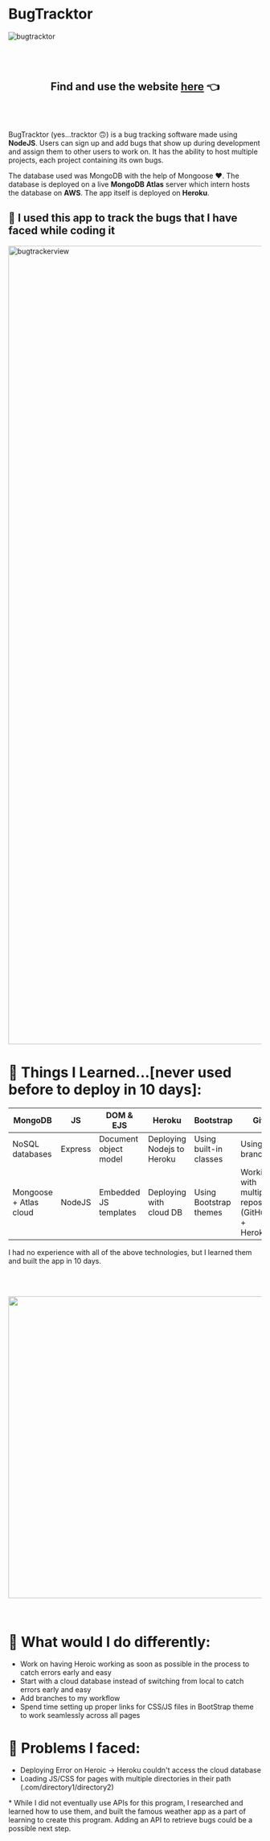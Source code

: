 # BugTracktor

![bugtracktor](https://user-images.githubusercontent.com/60319236/176384851-93f8568d-7c7e-4af6-a3c0-351f7dd708a6.png)

<br>
<br>
<h2 align="center">
Find and use the website <a href="https://intense-sierra-92838.herokuapp.com/about">here</a> 👈
</h2>
<br>
<br>


BugTracktor (yes...tracktor 🙃) is a bug tracking software made using **NodeJS**. Users can sign up and add bugs that show up during development and assign them to other users to work on. It has the ability to host multiple projects, each project containing its own bugs.

The database used was MongoDB with the help of Mongoose ❤️. The database is deployed on a live **MongoDB Atlas** server which intern hosts the database on **AWS**. The app itself is deployed on **Heroku**.
<br>

## 💪 <strong> I used this app to track the bugs that I have faced while coding it</strong>

<img width="1587" alt="bugtrackerview" src="https://user-images.githubusercontent.com/60319236/176515733-28bf06e8-2462-4549-834d-ac6327d51f10.png">


<br>



# 🧠 Things I Learned...[never used before to deploy in 10 days]:
| MongoDB                 | JS | DOM & EJS                  | Heroku                      | Bootstrap              | Git |   API* |
| -------------           | --- | -------------------------| ---------------------------- | ---------------------- | ---- |------ |
| NoSQL databases         | Express | Document object model | Deploying Nodejs to Heroku  | Using built-in classes |  Using branches    | HTTP and RESTful |
| Mongoose + Atlas cloud  | NodeJS  | Embedded JS templates | Deploying with cloud DB | Using Bootstrap themes        |  Working with multiple repos (GitHub + Heroku)   | using PostMan |

I had no experience with all of the above technologies, but I learned them and built the app in 10 days.

<br>



<br>

<p align="center">
<img src="https://user-images.githubusercontent.com/60319236/176335704-d5f3058e-4bf7-456c-adae-b71722548b20.png" height="600">
</p>

<br>

# 🧐 What would I do differently:
- Work on having Heroic working as soon as possible in the process to catch errors early and easy
- Start with a cloud database instead of switching from local to catch errors early and easy
- Add branches to my workflow
- Spend time setting up proper links for CSS/JS files in BootStrap theme to work seamlessly across all pages

# 🔧 Problems I faced:
- Deploying Error on Heroic -> Heroku couldn't access the cloud database
- Loading JS/CSS for pages with multiple directories in their path (.com/directory1/directory2)




&ast; While I did not eventually use APIs for this program, I researched and learned how to use them, and built the famous weather app as a part of learning to create this program. Adding an API to retrieve bugs could be a possible next step.
